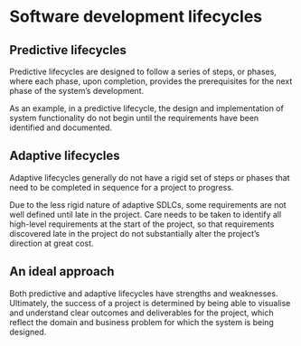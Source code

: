 
# Software development lifecycles
## Predictive lifecycles
Predictive lifecycles are designed to follow a series of steps, or phases, where each phase, upon completion, provides the prerequisites for the next phase of the system’s development.

As an example, in a predictive lifecycle, the design and implementation of system functionality do not begin until the requirements have been identified and documented.

## Adaptive lifecycles
Adaptive lifecycles generally do not have a rigid set of steps or phases that need to be completed in sequence for a project to progress.

Due to the less rigid nature of adaptive SDLCs, some requirements are not well defined until late in the project.
Care needs to be taken to identify all high-level requirements at the start of the project, so that requirements discovered late in the project do not substantially alter the project’s direction at great cost.

## An ideal approach
Both predictive and adaptive lifecycles have strengths and weaknesses. Ultimately, the success of a project is determined by being able to visualise and understand clear outcomes and deliverables for the project, which reflect the domain and business problem for which the system is being designed.

